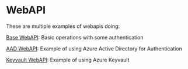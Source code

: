# WebAPI

These are multiple examples of webapis doing:

[Base WebAPI](https://bolet-base-webapi.azurewebsites.net/): Basic operations with some authentication

[AAD WebAPI](https://bolet-aad-webapi.azurewebsites.net/): Example of using Azure Active Directory for Authentication

[Keyvault WebAPI](https://bolet-keyvault-webapi.azurewebsites.net/): Example of using Azure Keyvault
